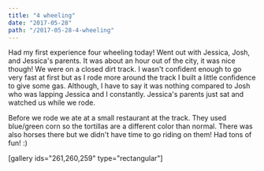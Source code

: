```yaml
---
title: "4 wheeling"
date: "2017-05-28"
path: "/2017-05-28-4-wheeling"
---
```

Had my first experience four wheeling today! Went out with Jessica, Josh, and Jessica's parents. It was about an hour out of the city, it was nice though! We were on a closed dirt track. I wasn't confident enough to go very fast at first but as I rode more around the track I built a little confidence to give some gas. Although, I have to say it was nothing compared to Josh who was lapping Jessica and I constantly. Jessica's parents just sat and watched us while we rode.

Before we rode we ate at a small restaurant at the track. They used blue/green corn so the tortillas are a different color than normal. There was also horses there but we didn't have time to go riding on them! Had tons of fun! :)

[gallery ids="261,260,259" type="rectangular"]
